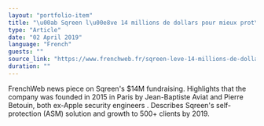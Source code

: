 ```yaml
---
layout: "portfolio-item"
title: "\u00ab Sqreen l\u00e8ve 14 millions de dollars pour mieux prot\u00e9ger les applications web \u00bb"
type: "Article"
date: "02 April 2019"
language: "French"
guests: ""
source_link: "https://www.frenchweb.fr/sqreen-leve-14-millions-de-dollars-pour-developper-la-securite-des-applications-web/353204"
duration: ""
---
```


FrenchWeb news piece on Sqreen's $14M fundraising. Highlights that the company was founded in 2015 in Paris by Jean-Baptiste Aviat and Pierre Betouin, both ex-Apple security engineers . Describes Sqreen's self-protection (ASM) solution and growth to 500+ clients by 2019.
